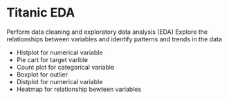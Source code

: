 # Titanic EDA

Perform data cleaning and exploratory data analysis (EDA)  Explore the relationships between variables and identify patterns and trends in the data

- Histplot for numerical variable
- Pie cart for target varible
- Count plot for categorical variable
- Boxplot for outlier 
- Distplot for numerical variable
- Heatmap for relationship bewteen variables
